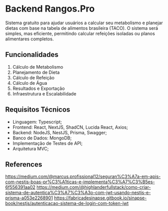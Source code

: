 # Backend Rangos.Pro

Sistema gratuito para ajudar usuários a calcular seu metabolismo e planejar dietas com base na tabela de alimentos brasileira (TACO). O sistema será simples, mas eficiente, permitindo calcular refeições isoladas ou planos alimentares completos.

## Funcionalidades

1. Cálculo de Metabolismo
2. Planejamento de Dieta
3. Cálculo de Refeição
4. Cálculo de Água
5. Resultados e Exportação
6. Infraestrutura e Escalabilidade

## Requisitos Técnicos

- Linguagem: Typescript;
- Frontend: React, NextJS, ShadCN, Lucida React, Axios;
- Backend: NodeJS, NestJS, Prisma, Swagger;
- Banco de Dados: MongoDB;
- Implementação de Testes de API;
- Arquitetura MVC;

## References

<https://medium.com/@marcus.profissional12/seguran%C3%A7a-em-apis-com-nestjs-boas-pr%C3%A1ticas-e-implementa%C3%A7%C3%B5es-6f556391aa02>
<https://medium.com/@highlanderfullstack/como-criar-sistema-de-autentica%C3%A7%C3%A3o-com-jwt-usando-nestjs-e-prisma-a053e2268901>
<https://fabricadesinapse.gitbook.io/sinapse-book/nestjs/autenticacao-sistema-de-login-com-token-jwt>
